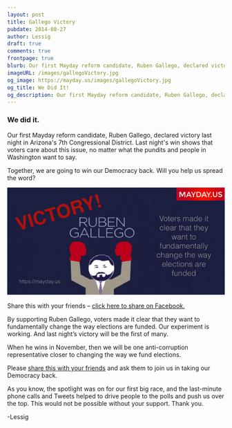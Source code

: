 ```yaml
---
layout: post
title: Gallego Victory
pubdate: 2014-08-27
author: Lessig
draft: true
comments: true
frontpage: true
blurb: Our first Mayday reform candidate, Ruben Gallego, declared victory last night in Arizona's 7th Congressional District.
imageURL: /images/gallegoVictory.jpg
og_image: https://mayday.us/images/gallegoVictory.jpg
og_title: We Did It!
og_description: Our first Mayday reform candidate, Ruben Gallego, declared victory last night in Arizona's 7th Congressional District.
---
```


### We did it.

Our first Mayday reform candidate, Ruben Gallego, declared victory last night in Arizona's 7th Congressional District. Last night's win shows that voters care about this issue, no matter what the pundits and people in Washington want to say.

Together, we are going to win our Democracy back. Will you help us spread the word?

![Gallego Victory Image](/images/gallegoVictory.jpg)

Share this with your friends – [click here to share on Facebook.](http://www.facebook.com/sharer.php?u=https://mayday.us/2014/08/27/gallego-victory/)

By supporting Ruben Gallego, voters made it clear that they want to fundamentally change the way elections are funded. Our experiment is working. And last night’s victory will be the first of many.

When he wins in November, then we will be one anti-corruption representative closer to changing the way we fund elections.

Please [share this with your friends](http://www.facebook.com/sharer.php?u=https://mayday.us/2014/08/27/gallego-victory/) and ask them to join us in taking our Democracy back.

As you know, the spotlight was on for our first big race, and the last-minute phone calls and Tweets helped to drive people to the polls and push us over the top. This would not be possible without your support. Thank you.

-Lessig

